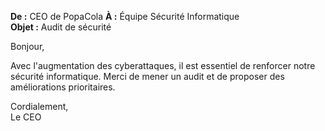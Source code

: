 **De :** CEO de PopaCola
**À :** Équipe Sécurité Informatique  
**Objet :** Audit de sécurité

Bonjour,

Avec l'augmentation des cyberattaques, il est essentiel de renforcer notre sécurité informatique. Merci de mener un audit et de proposer des améliorations prioritaires.

Cordialement,  
Le CEO
